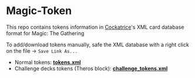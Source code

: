 Magic-Token
=================

This repo contains tokens information in [Cockatrice](http://github.com/cockatrice/cockatirce)'s XML card database format for Magic: The Gathering
<br>

To add/download tokens manually, safe the XML database with a right click on the file &rarr; `Save Link As...`<br>

- Normal tokens: [**tokens.xml**](https://raw.githubusercontent.com/Cockatrice/Magic-Token/master/tokens.xml)<br>
- Challenge decks tokens (Theros block):  [**challenge_tokens.xml**](https://raw.githubusercontent.com/Cockatrice/Magic-Token/master/challenge_tokens.xml)
